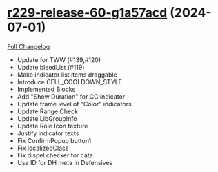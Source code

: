 # [r229-release-60-g1a57acd](https://github.com/enderneko/Cell/tree/1a57acddb434634f87b0ec6454f6a1bf8f22d20b) (2024-07-01)

[Full Changelog](https://github.com/enderneko/Cell/compare/r229-release...1a57acddb434634f87b0ec6454f6a1bf8f22d20b)

- Update for TWW (#139,#120)
- Update bleedList (#119)
- Make indicator list items draggable
- Introduce CELL_COOLDOWN_STYLE
- Implemented Blocks
- Add "Show Duration" for CC indicator
- Update frame level of "Color" indicators
- Update Range Check
- Update LibGroupInfo
- Update Role Icon texture
- Justify indicator texts
- Fix ConfirmPopup button1
- Fix localizedClass
- Fix dispel checker for cata
- Use ID for DH meta in Defensives
